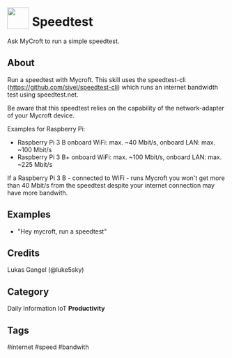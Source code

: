 # <img src='https://raw.githack.com/FortAwesome/Font-Awesome/master/svgs/solid/signal.svg' card_color='#40DBB0' width='50' height='50' style='vertical-align:bottom'/> Speedtest
Ask MyCroft to run a simple speedtest.

## About 
Run a speedtest with Mycroft.
This skill uses the speedtest-cli (https://github.com/sivel/speedtest-cli) which runs an internet bandwidth test using speedtest.net.

Be aware that this speedtest relies on the capability of the network-adapter of your Mycroft device.

Examples for Raspberry Pi: 
- Raspberry Pi 3 B  onboard WiFi: max. ~40 Mbit/s, onboard LAN: max. ~100 Mbit/s 
- Raspberry Pi 3 B+ onboard WiFi: max. ~100 Mbit/s, onboard LAN: max. ~225 Mbit/s

If a Raspberry Pi 3 B - connected to WiFi - runs Mycroft you won't get more than 40 Mbit/s from the speedtest despite your internet connection may have more bandwith.

## Examples 
* "Hey mycroft, run a speedtest"

## Credits 
Lukas Gangel (@luke5sky)


## Category
Daily
Information
IoT
**Productivity**

## Tags
#ínternet
#speed
#bandwith

